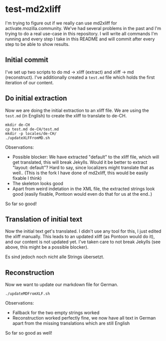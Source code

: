 test-md2xliff
==

I'm trying to figure out if we really can use md2xliff for activate.mozilla.community. We've had several problems in the past and I'm trying to do a real use-case in this repository. I will write all commands I'm running and every step I take in this README and will commit after every step to be able to show results.

Initial commit
---

I've set up two scripts to do md -> xliff (extract) and xliff -> md (reconstruct). I've additionally created a ```test.md``` file which holds the first iteration of our content.

Do initial extraction
---

Now we are doing the initial extraction to an xliff file. We are using the ```test.md``` (in English) to create the xliff to translate to de-CH.

```
mkdir de-CH
cp test.md de-CH/test.md
mkdir -p locales/de-CH/
./updateXLFFromMD.sh
```

Observations:

* Possible blocker: We have extracted "default" to the xliff file, which will get translated, this will break Jekylls. Would it be better to extract "layout: default"? Hard to say, since localizers might translate that as well.. (This is the fork I have done of md2xliff, this would be easily fixable I think)
* The skeleton looks good
* Apart from weird indetation in the XML file, the extracted strings look good (easily fixable, Pontoon would even do that for us at the end..)

So far so good!

Translation of initial text
----

Now the initial text get's translated. I didn't use any tool for this, I just edited the xliff manually. This leads to an updated xliff (as Pontoon would do it), and our content is not updated yet. I've taken care to not break Jekylls (see above, this might be a possible blocker).

Es sind jedoch noch nicht alle Strings übersetzt.

Reconstruction
----

Now we want to update our markdown file for German.

```
./updateMDFromXLF.sh
```

Observations:
* Fallback for the two empty strings worked
* Reconstruction worked perfectly fine, we now have all text in German apart from the missing translations which are still English

So far so good as well!
